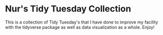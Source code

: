 # Nur's Tidy Tuesday Collection	
This is a collection of Tidy Tuesday's that I have done to improve my facility with the tidyverse package as well as data visualization as a whole.
Enjoy!